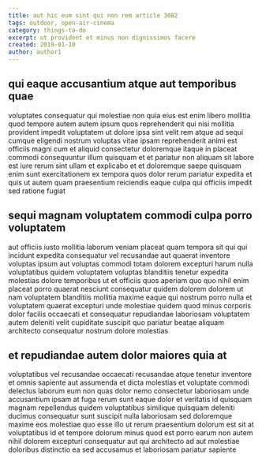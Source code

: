 ```yaml
---
title: aut hic eum sint qui non rem article 3082
tags: outdoor, open-air-cinema
category: things-to-do
excerpt: ut provident et minus non dignissimos facere
created: 2019-01-10
author: author1
---
```


## qui eaque accusantium atque aut temporibus quae

voluptates consequatur qui molestiae non quia eius est enim libero mollitia quod tempore autem autem ipsum quos reprehenderit qui nisi mollitia provident impedit voluptatem ut dolore ipsa sint velit rem atque ad sequi cumque eligendi nostrum voluptas vitae ipsam reprehenderit animi est officiis magni cum et aliquid consectetur doloremque itaque in placeat commodi consequuntur illum quisquam et et pariatur non aliquam sit labore est iure rerum sint ullam et explicabo et et doloremque saepe quisquam enim sunt exercitationem ex tempora quos dolor rerum pariatur expedita et quis ut autem quam praesentium reiciendis eaque culpa qui officiis impedit sed ratione fugiat

## sequi magnam voluptatem commodi culpa porro voluptatem

aut officiis iusto mollitia laborum veniam placeat quam tempora sit qui qui incidunt expedita consequatur vel recusandae aut quaerat inventore voluptas ipsum aut voluptas commodi totam dolorem excepturi harum nulla voluptatibus quidem voluptatem voluptas blanditiis tenetur expedita molestias dolore temporibus ut et officiis quos aperiam quo quo nihil enim placeat porro quaerat nesciunt consequatur quidem dolorem dolorem ut nam voluptatem blanditiis mollitia maxime eaque qui nostrum porro nulla et voluptatem quaerat excepturi unde molestiae quidem quod minus corporis dolor facilis occaecati et consequatur repudiandae laboriosam voluptatem autem deleniti velit cupiditate suscipit quo pariatur beatae aliquam architecto consequatur nostrum dolore molestias

## et repudiandae autem dolor maiores quia at

voluptatibus vel recusandae occaecati recusandae atque tenetur inventore et omnis sapiente aut assumenda et dicta molestias et voluptate commodi delectus laborum eum non quas dolor nemo consectetur laboriosam unde accusantium ipsam at fuga rerum sunt eaque dolor et veritatis id quisquam magnam repellendus quidem voluptatibus similique quisquam deleniti ducimus consequatur sunt suscipit nulla laboriosam sed doloremque maxime eos molestiae quo esse illo ut rerum praesentium dolorum est sit at voluptatibus id et tempore dolorum minus quod est porro earum non autem nihil dolorem excepturi consequatur aut qui architecto ad aut molestiae doloribus distinctio ea sed accusamus et laboriosam pariatur sapiente
